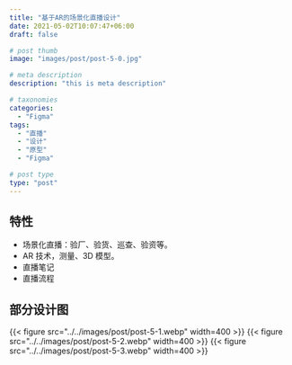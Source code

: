 ```yaml
---
title: "基于AR的场景化直播设计"
date: 2021-05-02T10:07:47+06:00
draft: false

# post thumb
image: "images/post/post-5-0.jpg"

# meta description
description: "this is meta description"

# taxonomies
categories:
  - "Figma"
tags:
  - "直播"
  - "设计"
  - "原型"
  - "Figma"

# post type
type: "post"
---
```


## 特性

- 场景化直播：验厂、验货、巡查、验资等。
- AR 技术，测量、3D 模型。
- 直播笔记
- 直播流程

## 部分设计图

{{< figure src="../../images/post/post-5-1.webp" width=400 >}}
{{< figure src="../../images/post/post-5-2.webp" width=400 >}}
{{< figure src="../../images/post/post-5-3.webp" width=400 >}}
